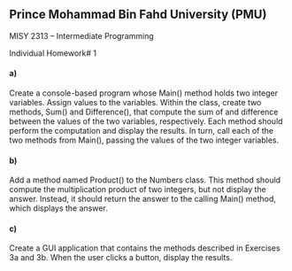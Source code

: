 ## Prince Mohammad Bin Fahd University (PMU)
MISY 2313 – Intermediate Programming

Individual Homework# 1

#### a)
Create a console-based program whose Main() method holds two integer variables. Assign values to the variables. Within the class, create two methods, Sum() and Difference(), that compute the sum of and difference between the values of the two variables, respectively. Each method should perform the computation and display the results. In turn, call each of the two methods from Main(), passing the values of the two integer variables. 


#### b)
Add a method named Product() to the Numbers class. This method should compute the multiplication product of two integers, but not display the answer. Instead, it should return the answer to the calling Main() method, which displays the answer.  


#### c)
Create a GUI application that contains the methods described in Exercises 3a and 3b. When the user clicks a button, display the results. 


